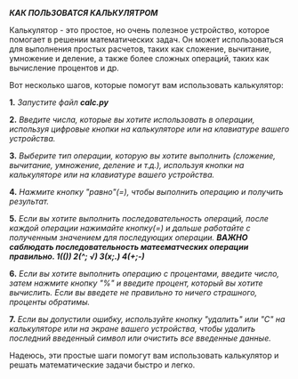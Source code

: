***КАК ПОЛЬЗОВАТСЯ КАЛЬКУЛЯТРОМ***

Калькулятор - это простое, но очень полезное устройство, которое помогает в решении математических задач. Он может использоваться для выполнения простых расчетов, таких как сложение, вычитание, умножение и деление, а также более сложных операций, таких как вычисление процентов и др.

Вот несколько шагов, которые помогут вам использовать калькулятор:

**1.** *Запустите файл ***calc.py****

**2.** *Введите числа, которые вы хотите использовать в операции, используя цифровые кнопки на калькуляторе или на клавиатуре вашего устройства.*

**3.** *Выберите тип операции, которую вы хотите выполнить (сложение, вычитание, умножение, деление и т.д.), используя кнопки на калькуляторе или на клавиатуре вашего устройства.*

**4.** *Нажмите кнопку "равно"(=), чтобы выполнить операцию и получить результат.*

**5.** *Если вы хотите выполнить последовательность операций, после каждой операции нажимайте кнопку(=) и дальше работайте с полученным значением для последующих операции. **ВАЖНО саблюдать последовательность матеематческих операции правильно. *1(()) 2(^; √) 3(x;.) 4(+;-)****

**6.** *Если вы хотите выполнить операцию с процентами, введите число, затем нажмите кнопку "%" и введите процент, который вы хотите вычислить.
Если вы введете не правильно то ничего страшного, проценты обратимы.*

**7.** *Если вы допустили ошибку, используйте кнопку "удалить" или "С" на калькуляторе или на экране вашего устройства, чтобы удалить последний введенный символ или очистить все введенные данные.*

Надеюсь, эти простые шаги помогут вам использовать калькулятор и решать математические задачи быстро и легко.
